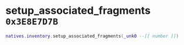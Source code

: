 # setup_associated_fragments `0x3E8E7D7B`

```lua
natives.inventory.setup_associated_fragments(_unk0 --[[ number ]])
```